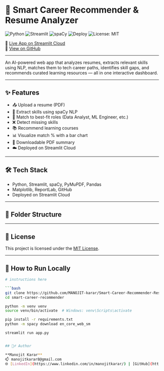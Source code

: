 # 🧠 Smart Career Recommender & Resume Analyzer

![Python](https://img.shields.io/badge/Python-3.9-blue?logo=python)
![Streamlit](https://img.shields.io/badge/Built%20with-Streamlit-ff4b4b?logo=streamlit&logoColor=white)
![spaCy](https://img.shields.io/badge/NLP-spaCy-green?logo=spacy)
![Deploy](https://img.shields.io/badge/Deployed%20on-Streamlit%20Cloud-2b9348?logo=streamlit)
![License: MIT](https://img.shields.io/badge/License-MIT-yellow.svg)



🚀 [Live App on Streamlit Cloud](https://smart-career-recommender-resume-analyzer.streamlit.app/)  
📂 [View on GitHub](https://github.com/MANOJIT-karar/Smart-Career-Recommender-Resume-Analyzer)

---

An AI-powered web app that analyzes resumes, extracts relevant skills using NLP, matches them to tech career paths, identifies skill gaps, and recommends curated learning resources — all in one interactive dashboard.

---

## ✨ Features

- 📤 Upload a resume (PDF)
- 🧠 Extract skills using spaCy NLP
- 🎯 Match to best-fit roles (Data Analyst, ML Engineer, etc.)
- ❌ Detect missing skills
- 📚 Recommend learning courses
- 📊 Visualize match % with a bar chart
- 📄 Downloadable PDF summary
- ☁️ Deployed on Streamlit Cloud

---

## 🛠️ Tech Stack

- Python, Streamlit, spaCy, PyMuPDF, Pandas
- Matplotlib, ReportLab, GitHub
- Deployed on Streamlit Cloud

---

## 📁 Folder Structure

---

## 📄 License

This project is licensed under the [MIT License](LICENSE).


---

## 🔧 How to Run Locally

```bash
# instructions here

```bash
git clone https://github.com/MANOJIT-karar/Smart-Career-Recommender-Resume-Analyzer
cd smart-career-recommender

python -m venv venv
source venv/bin/activate  # Windows: venv\Scripts\activate

pip install -r requirements.txt
python -m spacy download en_core_web_sm

streamlit run app.py


## 🙋‍♂️ Author

**Manojit Karar**  
📫 manojitkarar8@gmail.com  
🌐 [LinkedIn](https://www.linkedin.com/in/manojitkarar/) | [GitHub](https://github.com/MANOJIT-karar)
